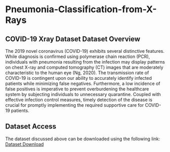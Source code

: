 # Pneumonia-Classification-from-X-Rays

## COVID-19 Xray Dataset Dataset Overview

The 2019 novel coronavirus (COVID-19) exhibits several distinctive features. While diagnosis is confirmed using polymerase chain reaction (PCR), individuals with pneumonia resulting from the infection may display patterns on chest X-ray and computed tomography (CT) images that are moderately characteristic to the human eye (Ng, 2020). The transmission rate of COVID-19 is contingent upon our ability to accurately identify infected patients while minimizing false negatives. Furthermore, a low incidence of false positives is imperative to prevent overburdening the healthcare system by subjecting individuals to unnecessary quarantine. Coupled with effective infection control measures, timely detection of the disease is crucial for promptly implementing the required supportive care for COVID-19 patients.

## Dataset Access

The dataset discussed above can be downloaded using the following link: [Dataset Download](https://www.kaggle.com/datasets/khoongweihao/covid19-xray-dataset-train-test-sets)

